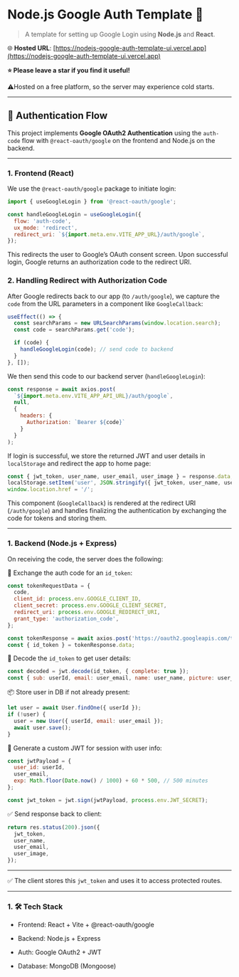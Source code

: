 # Node.js Google Auth Template 🚀

> A template for setting up Google Login using **Node.js** and **React**.

🌐 **Hosted URL**: [https://nodejs-google-auth-template-ui.vercel.app](https://nodejs-google-auth-template-ui.vercel.app)

**⭐ Please leave a star if you find it useful!**

⚠️Hosted on a free platform, so the server may experience cold starts.

---

## 🔐 Authentication Flow

This project implements **Google OAuth2 Authentication** using the `auth-code` flow with `@react-oauth/google` on the frontend and Node.js on the backend.

---

### 1. **Frontend (React)**

We use the `@react-oauth/google` package to initiate login:

```js
import { useGoogleLogin } from '@react-oauth/google';

const handleGoogleLogin = useGoogleLogin({
  flow: 'auth-code',
  ux_mode: 'redirect',
  redirect_uri: `${import.meta.env.VITE_APP_URL}/auth/google`,
});
```
This redirects the user to Google’s OAuth consent screen. Upon successful login, Google returns an authorization code to the redirect URI.

### 2. **Handling Redirect with Authorization Code**

After Google redirects back to our app (to `/auth/google`), we capture the `code` from the URL parameters in a component like `GoogleCallback`:
```js
useEffect(() => {
  const searchParams = new URLSearchParams(window.location.search);
  const code = searchParams.get('code');

  if (code) {
    handleGoogleLogin(code); // send code to backend
  }
}, []);
```
We then send this code to our backend server (`handleGoogleLogin`):
```js
const response = await axios.post(
  `${import.meta.env.VITE_APP_API_URL}/auth/google`,
  null,
  {
    headers: {
      Authorization: `Bearer ${code}`
    }
  }
);
```
If login is successful, we store the returned JWT and user details in `localStorage` and redirect the app to home page:
```js
const { jwt_token, user_name, user_email, user_image } = response.data;
localStorage.setItem('user', JSON.stringify({ jwt_token, user_name, user_email, user_image }));
window.location.href = '/';
```

This component (`GoogleCallback`) is rendered at the redirect URI (`/auth/google`) and handles finalizing the authentication by exchanging the code for tokens and storing them.

---

### 1. **Backend (Node.js + Express)**
On receiving the code, the server does the following:

🔁 Exchange the auth code for an `id_token`:
```js
const tokenRequestData = {
  code,
  client_id: process.env.GOOGLE_CLIENT_ID,
  client_secret: process.env.GOOGLE_CLIENT_SECRET,
  redirect_uri: process.env.GOOGLE_REDIRECT_URI,
  grant_type: 'authorization_code',
};

const tokenResponse = await axios.post('https://oauth2.googleapis.com/token', tokenRequestData);
const { id_token } = tokenResponse.data;
```

🧾 Decode the `id_token` to get user details:
```js
const decoded = jwt.decode(id_token, { complete: true });
const { sub: userId, email: user_email, name: user_name, picture: user_image } = decoded.payload;
```

📦 Store user in DB if not already present:
```js
let user = await User.findOne({ userId });
if (!user) {
  user = new User({ userId, email: user_email });
  await user.save();
}
```

🔐 Generate a custom JWT for session with user info:
```js
const jwtPayload = {
  user_id: userId,
  user_email,
  exp: Math.floor(Date.now() / 1000) + 60 * 500, // 500 minutes
};

const jwt_token = jwt.sign(jwtPayload, process.env.JWT_SECRET);
```

✅ Send response back to client:
```js
return res.status(200).json({
  jwt_token,
  user_name,
  user_email,
  user_image,
});
```
---

✅ The client stores this `jwt_token` and uses it to access protected routes.

---

### 1. **🛠 Tech Stack**
- Frontend: React + Vite + @react-oauth/google

- Backend: Node.js + Express

- Auth: Google OAuth2 + JWT

- Database: MongoDB (Mongoose)

















